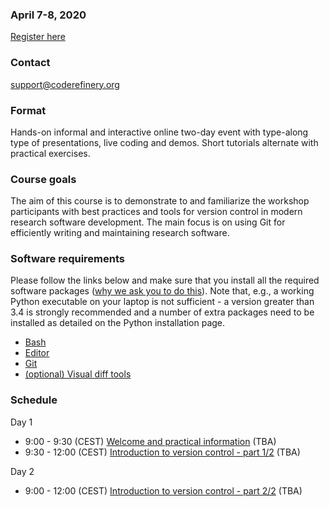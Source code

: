 

### April 7-8, 2020

<a class="btn btn-success" href="https://indico.neic.no/event/133/" data-mode="1" target="_blank">Register here</a>


### Contact

support@coderefinery.org


### Format

Hands-on informal and interactive online two-day event with type-along type of
presentations, live coding and demos. Short tutorials alternate with practical
exercises.


### Course goals

The aim of this course is to demonstrate to and familiarize the workshop
participants with best practices and tools for version control in modern
research software development. The main focus is on using Git for efficiently
writing and maintaining research software.


### **Software requirements**

Please follow the links below and make sure that you install all the required software packages
([why we ask you to do this](https://coderefinery.github.io/installation/#why-are-we-asking-participants-to-install-software)).
Note that, e.g., a working Python executable on your laptop is not sufficient -
a version greater than 3.4 is strongly recommended and a number of extra
packages need to be installed as detailed on the Python installation page.

- [Bash](https://coderefinery.github.io/installation/bash/)
- [Editor](https://coderefinery.github.io/installation/editors/)
- [Git](https://coderefinery.github.io/installation/git/)
- [(optional) Visual diff tools](https://coderefinery.github.io/installation/difftools/)


### Schedule

Day 1
- 9:00 - 9:30 (CEST)
  [Welcome and practical information](https://github.com/coderefinery/workshop-intro/blob/master/README.md)
  (TBA)
- 9:30 - 12:00 (CEST)
  [Introduction to version control - part 1/2](https://coderefinery.github.io/git-intro/)
  (TBA)

Day 2
- 9:00 - 12:00 (CEST)
  [Introduction to version control - part 2/2](https://coderefinery.github.io/git-intro/)
  (TBA)
